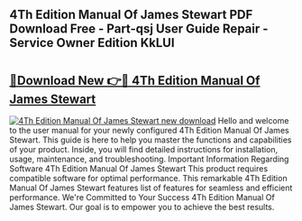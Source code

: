 ## 4Th Edition Manual Of James Stewart PDF Download Free - Part-qsj User Guide Repair - Service Owner Edition KkLUI

# <h2><a href="http://bc75195.oget.top/?id=4Th+Edition+Manual+Of+James+Stewart">🔗Download New 👉🔴 4Th Edition Manual Of James Stewart</a></h2>

[![4Th Edition Manual Of James Stewart new download](https://i.imgur.com/5g1atiW.png)](http://bc75195.oget.top/?id=4Th+Edition+Manual+Of+James+Stewart)
Hello and welcome to the user manual for your newly configured 4Th Edition Manual Of James Stewart. This guide is here to help you master the functions and capabilities of your product. Inside, you will find detailed instructions for installation, usage, maintenance, and troubleshooting. Important Information Regarding Software 4Th Edition Manual Of James Stewart This product requires compatible software for optimal performance. This remarkable 4Th Edition Manual Of James Stewart features list of features for seamless and efficient performance. We're Committed to Your Success 4Th Edition Manual Of James Stewart. Our goal is to empower you to achieve the best results.
